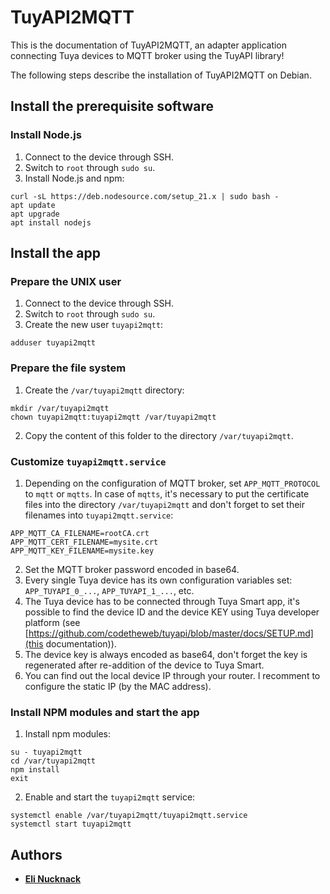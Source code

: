 # TuyAPI2MQTT

This is the documentation of TuyAPI2MQTT, an adapter application connecting Tuya devices to MQTT broker using the TuyAPI library!

The following steps describe the installation of TuyAPI2MQTT on Debian.

## Install the prerequisite software

### Install Node.js

1. Connect to the device through SSH.
2. Switch to `root` through `sudo su`.
3. Install Node.js and npm:
```
curl -sL https://deb.nodesource.com/setup_21.x | sudo bash -
apt update
apt upgrade
apt install nodejs
```

## Install the app

### Prepare the UNIX user

1. Connect to the device through SSH.
2. Switch to `root` through `sudo su`.
3. Create the new user `tuyapi2mqtt`:
```
adduser tuyapi2mqtt
```

### Prepare the file system

1. Create the `/var/tuyapi2mqtt` directory:
```
mkdir /var/tuyapi2mqtt
chown tuyapi2mqtt:tuyapi2mqtt /var/tuyapi2mqtt
```
2. Copy the content of this folder to the directory `/var/tuyapi2mqtt`.

### Customize `tuyapi2mqtt.service`

1. Depending on the configuration of MQTT broker, set `APP_MQTT_PROTOCOL` to `mqtt` or `mqtts`. In case of `mqtts`, it's necessary to put the certificate files into the directory `/var/tuyapi2mqtt` and don't forget to set their filenames into `tuyapi2mqtt.service`:
```
APP_MQTT_CA_FILENAME=rootCA.crt
APP_MQTT_CERT_FILENAME=mysite.crt
APP_MQTT_KEY_FILENAME=mysite.key
```
2. Set the MQTT broker password encoded in base64.
3. Every single Tuya device has its own configuration variables set: `APP_TUYAPI_0_...`, `APP_TUYAPI_1_...`, etc.
4. The Tuya device has to be connected through Tuya Smart app, it's possible to find the device ID and the device KEY using Tuya developer platform (see [https://github.com/codetheweb/tuyapi/blob/master/docs/SETUP.md](this documentation)).
5. The device key is always encoded as base64, don't forget the key is regenerated after re-addition of the device to Tuya Smart.
6. You can find out the local device IP through your router. I recomment to configure the static IP (by the MAC address).

### Install NPM modules and start the app

1. Install npm modules:
```
su - tuyapi2mqtt
cd /var/tuyapi2mqtt
npm install
exit
```
2. Enable and start the `tuyapi2mqtt` service:
```
systemctl enable /var/tuyapi2mqtt/tuyapi2mqtt.service
systemctl start tuyapi2mqtt
```

## Authors

- [**Eli Nucknack**](mailto:eli.nucknack@gmail.com)
